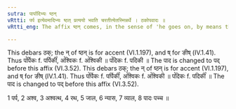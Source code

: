 ```yaml
---
sutra: पार्पादिभ्यः ष्ठन्
vRtti: पर्प इत्येवमादिभ्यः ष्ठत् प्रत्ययो भवति चरतीत्येतस्मिन्नर्थे । ठकोपवादः ॥
vRtti_eng: The affix ष्ठन् comes, in the sense of 'he goes on, by means there of' after the words '_parpa_' &c.

---
```

This debars ठक्; the न् of ष्ठन् is for accent (VI.1.197), and ष् for ङीष् (IV.1.41). Thus प꣡र्पिकः f. पर्पिकी꣡, अ꣡श्विकः f. अ꣡श्विकी ॥ प꣡दिकः f. पदिकी ॥ The पाद is changed to पद् before this affix (VI.3.52).
This debars ठक्; the न् of ष्ठन् is for accent (VI.1.197), and ष् for ङीष् (IV.1.41). Thus प꣡र्पिकः f. पर्पिकी꣡, अ꣡श्विकः f. अ꣡श्विकी ॥ प꣡दिकः f. पदिकी꣡ ॥ The पाद is changed to पद् before this affix (VI.3.52).

1 पर्प, 2 अश्व, 3 अश्वत्थ, 4 रथ, 5 जाल, 6 न्यास, 7 व्याल, 8 पादः पच्च ॥